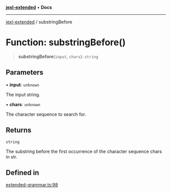 [**jexl-extended**](../README.md) • **Docs**

***

[jexl-extended](../globals.md) / substringBefore

# Function: substringBefore()

> **substringBefore**(`input`, `chars`): `string`

## Parameters

• **input**: `unknown`

The input string.

• **chars**: `unknown`

The character sequence to search for.

## Returns

`string`

The substring before the first occurrence of the character sequence chars in str.

## Defined in

[extended-grammar.ts:98](https://github.com/nikoraes/jexl-extended/blob/0d088073b18839315bb7964d107cdd49b0d074cd/src/extended-grammar.ts#L98)
